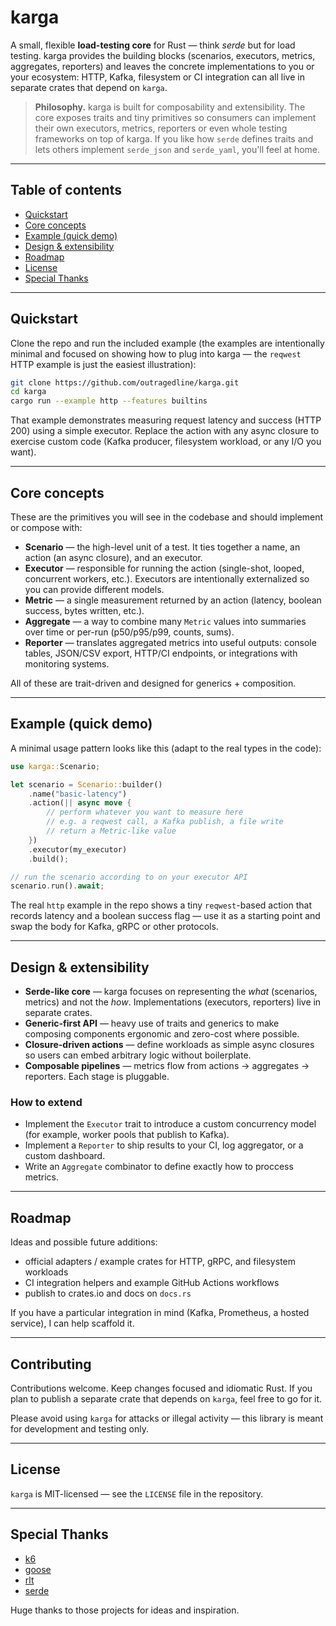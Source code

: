 # karga

A small, flexible **load-testing core** for Rust — think *serde* but for load testing. karga provides the building blocks (scenarios, executors, metrics, aggregates, reporters) and leaves the concrete implementations to you or your ecosystem: HTTP, Kafka, filesystem or CI integration can all live in separate crates that depend on `karga`.

> **Philosophy.** karga is built for composability and extensibility. The core exposes traits and tiny primitives so consumers can implement their own executors, metrics, reporters or even whole testing frameworks on top of karga. If you like how `serde` defines traits and lets others implement `serde_json` and `serde_yaml`, you'll feel at home.

---

## Table of contents

* [Quickstart](#quickstart)
* [Core concepts](#core-concepts)
* [Example (quick demo)](#example-quick-demo)
* [Design & extensibility](#design--extensibility)
* [Roadmap](#roadmap)
* [License](#license)
* [Special Thanks](#special-thanks)

---

## Quickstart

Clone the repo and run the included example (the examples are intentionally minimal and focused on showing how to plug into karga — the `reqwest` HTTP example is just the easiest illustration):

```bash
git clone https://github.com/outragedline/karga.git
cd karga
cargo run --example http --features builtins
```

That example demonstrates measuring request latency and success (HTTP 200) using a simple executor. Replace the action with any async closure to exercise custom code (Kafka producer, filesystem workload, or any I/O you want).

---

## Core concepts

These are the primitives you will see in the codebase and should implement or compose with:

* **Scenario** — the high-level unit of a test. It ties together a name, an action (an async closure), and an executor.
* **Executor** — responsible for running the action (single-shot, looped, concurrent workers, etc.). Executors are intentionally externalized so you can provide different models.
* **Metric** — a single measurement returned by an action (latency, boolean success, bytes written, etc.).
* **Aggregate** — a way to combine many `Metric` values into summaries over time or per-run (p50/p95/p99, counts, sums).
* **Reporter** — translates aggregated metrics into useful outputs: console tables, JSON/CSV export, HTTP/CI endpoints, or integrations with monitoring systems.

All of these are trait-driven and designed for generics + composition.

---

## Example (quick demo)

A minimal usage pattern looks like this (adapt to the real types in the code):

```rust
use karga::Scenario;

let scenario = Scenario::builder()
    .name("basic-latency")
    .action(|| async move {
        // perform whatever you want to measure here
        // e.g. a reqwest call, a Kafka publish, a file write
        // return a Metric-like value
    })
    .executor(my_executor)
    .build();

// run the scenario according to on your executor API
scenario.run().await;
```

The real `http` example in the repo shows a tiny `reqwest`-based action that records latency and a boolean success flag — use it as a starting point and swap the body for Kafka, gRPC or other protocols.

---

## Design & extensibility

* **Serde-like core** — karga focuses on representing the *what* (scenarios, metrics) and not the *how*. Implementations (executors, reporters) live in separate crates.
* **Generic-first API** — heavy use of traits and generics to make composing components ergonomic and zero-cost where possible.
* **Closure-driven actions** — define workloads as simple async closures so users can embed arbitrary logic without boilerplate.
* **Composable pipelines** — metrics flow from actions → aggregates → reporters. Each stage is pluggable.

### How to extend

* Implement the `Executor` trait to introduce a custom concurrency model (for example, worker pools that publish to Kafka).
* Implement a `Reporter` to ship results to your CI, log aggregator, or a custom dashboard.
* Write an `Aggregate` combinator to define exactly how to proccess metrics.

---

## Roadmap

Ideas and possible future additions:

* official adapters / example crates for HTTP, gRPC, and filesystem workloads
* CI integration helpers and example GitHub Actions workflows
* publish to crates.io and docs on `docs.rs`

If you have a particular integration in mind (Kafka, Prometheus, a hosted service), I can help scaffold it.

---

## Contributing

Contributions welcome. Keep changes focused and idiomatic Rust. If you plan to publish a separate crate that depends on `karga`, feel free to go for it.

Please avoid using `karga` for attacks or illegal activity — this library is meant for development and testing only.

---

## License

`karga` is MIT-licensed — see the `LICENSE` file in the repository.

---

## Special Thanks
- [k6](https://github.com/grafana/k6)
- [goose](https://github.com/tag1consulting/goose)
- [rlt](https://github.com/wfxr/rlt)
- [serde](https://github.com/serde-rs/serde)

Huge thanks to those projects for ideas and inspiration.
